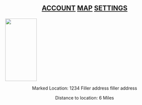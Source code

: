 ## <p align="center">[ACCOUNT](https://google.com/)  [MAP](https://www.google.com/)  [SETTINGS](https://www.google.com/) </p>
 
 <img src="https://live.staticflickr.com/31/40919010_157eb18de1_b.jpg" width="100" height="200">


<p align="center">
Marked Location: 1234 Filler address filler address
 </p>
 
<p align="center">
Distance to location: 6 Miles
 </p>
